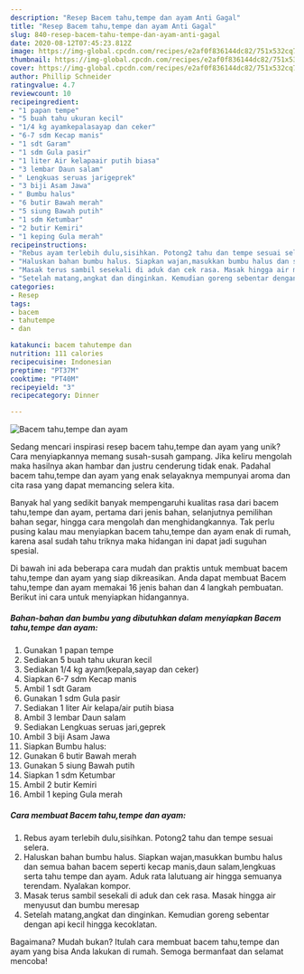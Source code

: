 ```yaml
---
description: "Resep Bacem tahu,tempe dan ayam Anti Gagal"
title: "Resep Bacem tahu,tempe dan ayam Anti Gagal"
slug: 840-resep-bacem-tahu-tempe-dan-ayam-anti-gagal
date: 2020-08-12T07:45:23.812Z
image: https://img-global.cpcdn.com/recipes/e2af0f836144dc82/751x532cq70/bacem-tahutempe-dan-ayam-foto-resep-utama.jpg
thumbnail: https://img-global.cpcdn.com/recipes/e2af0f836144dc82/751x532cq70/bacem-tahutempe-dan-ayam-foto-resep-utama.jpg
cover: https://img-global.cpcdn.com/recipes/e2af0f836144dc82/751x532cq70/bacem-tahutempe-dan-ayam-foto-resep-utama.jpg
author: Phillip Schneider
ratingvalue: 4.7
reviewcount: 10
recipeingredient:
- "1 papan tempe"
- "5 buah tahu ukuran kecil"
- "1/4 kg ayamkepalasayap dan ceker"
- "6-7 sdm Kecap manis"
- "1 sdt Garam"
- "1 sdm Gula pasir"
- "1 liter Air kelapaair putih biasa"
- "3 lembar Daun salam"
- " Lengkuas seruas jarigeprek"
- "3 biji Asam Jawa"
- " Bumbu halus"
- "6 butir Bawah merah"
- "5 siung Bawah putih"
- "1 sdm Ketumbar"
- "2 butir Kemiri"
- "1 keping Gula merah"
recipeinstructions:
- "Rebus ayam terlebih dulu,sisihkan. Potong2 tahu dan tempe sesuai selera."
- "Haluskan bahan bumbu halus. Siapkan wajan,masukkan bumbu halus dan semua bahan bacem seperti kecap manis,daun salam,lengkuas serta tahu tempe dan ayam. Aduk rata lalutuang air hingga semuanya terendam. Nyalakan kompor."
- "Masak terus sambil sesekali di aduk dan cek rasa. Masak hingga air menyusut dan bumbu meresap"
- "Setelah matang,angkat dan dinginkan. Kemudian goreng sebentar dengan api kecil hingga kecoklatan."
categories:
- Resep
tags:
- bacem
- tahutempe
- dan

katakunci: bacem tahutempe dan 
nutrition: 111 calories
recipecuisine: Indonesian
preptime: "PT37M"
cooktime: "PT40M"
recipeyield: "3"
recipecategory: Dinner

---
```



![Bacem tahu,tempe dan ayam](https://img-global.cpcdn.com/recipes/e2af0f836144dc82/751x532cq70/bacem-tahutempe-dan-ayam-foto-resep-utama.jpg)

Sedang mencari inspirasi resep bacem tahu,tempe dan ayam yang unik? Cara menyiapkannya memang susah-susah gampang. Jika keliru mengolah maka hasilnya akan hambar dan justru cenderung tidak enak. Padahal bacem tahu,tempe dan ayam yang enak selayaknya mempunyai aroma dan cita rasa yang dapat memancing selera kita.

Banyak hal yang sedikit banyak mempengaruhi kualitas rasa dari bacem tahu,tempe dan ayam, pertama dari jenis bahan, selanjutnya pemilihan bahan segar, hingga cara mengolah dan menghidangkannya. Tak perlu pusing kalau mau menyiapkan bacem tahu,tempe dan ayam enak di rumah, karena asal sudah tahu triknya maka hidangan ini dapat jadi suguhan spesial.




Di bawah ini ada beberapa cara mudah dan praktis untuk membuat bacem tahu,tempe dan ayam yang siap dikreasikan. Anda dapat membuat Bacem tahu,tempe dan ayam memakai 16 jenis bahan dan 4 langkah pembuatan. Berikut ini cara untuk menyiapkan hidangannya.

<!--inarticleads1-->

##### Bahan-bahan dan bumbu yang dibutuhkan dalam menyiapkan Bacem tahu,tempe dan ayam:

1. Gunakan 1 papan tempe
1. Sediakan 5 buah tahu ukuran kecil
1. Sediakan 1/4 kg ayam(kepala,sayap dan ceker)
1. Siapkan 6-7 sdm Kecap manis
1. Ambil 1 sdt Garam
1. Gunakan 1 sdm Gula pasir
1. Sediakan 1 liter Air kelapa/air putih biasa
1. Ambil 3 lembar Daun salam
1. Sediakan  Lengkuas seruas jari,geprek
1. Ambil 3 biji Asam Jawa
1. Siapkan  Bumbu halus:
1. Gunakan 6 butir Bawah merah
1. Gunakan 5 siung Bawah putih
1. Siapkan 1 sdm Ketumbar
1. Ambil 2 butir Kemiri
1. Ambil 1 keping Gula merah




<!--inarticleads2-->

##### Cara membuat Bacem tahu,tempe dan ayam:

1. Rebus ayam terlebih dulu,sisihkan. Potong2 tahu dan tempe sesuai selera.
1. Haluskan bahan bumbu halus. Siapkan wajan,masukkan bumbu halus dan semua bahan bacem seperti kecap manis,daun salam,lengkuas serta tahu tempe dan ayam. Aduk rata lalutuang air hingga semuanya terendam. Nyalakan kompor.
1. Masak terus sambil sesekali di aduk dan cek rasa. Masak hingga air menyusut dan bumbu meresap
1. Setelah matang,angkat dan dinginkan. Kemudian goreng sebentar dengan api kecil hingga kecoklatan.




Bagaimana? Mudah bukan? Itulah cara membuat bacem tahu,tempe dan ayam yang bisa Anda lakukan di rumah. Semoga bermanfaat dan selamat mencoba!
